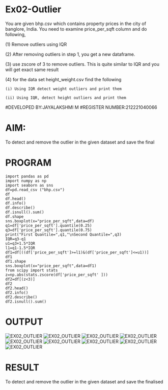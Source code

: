 # Ex02-Outlier

You are given bhp.csv which contains property prices in the city of banglore, India. You need to examine price_per_sqft column and do following,

(1) Remove outliers using IQR 

(2) After removing outliers in step 1, you get a new dataframe.

(3) use zscore of 3 to remove outliers. This is quite similar to IQR and you will get exact same result

(4) for the data set height_weight.csv find the following

    (i) Using IQR detect weight outliers and print them

    (ii) Using IQR, detect height outliers and print them


#DEVELOPED BY:JAYALAKSHMI M
#REGISTER NUMBER:212221040066
# AIM:
To detect and remove the outlier in the given dataset and save the final
# PROGRAM
```
import pandas as pd
import numpy as np
import seaborn as sns
df=pd.read_csv ("bhp.csv")
df
df.head()
df.info()
df.describe()
df.isnull().sum()
df.shape
sns.boxplot(x="price_per_sqft",data=df)
q1=df['price_per_sqft'].quantile(0.25)
q3=df['price_per_sqft'].quantile(0.75)
print("First Quantile=",q1,"\nSecond Quantile=",q3)
IQR=q3-q1
u1=q3+1.5*IQR
l1=q1-1.5*IQR
df1=df[((df['price_per_sqft']>=l1)&(df['price_per_sqft']<=u1))]
df1
df1.shape
sns.boxplot(x="price_per_sqft",data=df1)
from scipy import stats
z=np.abs(stats.zscore(df['price_per_sqft' ]))
df2=df[(z<3)]
df2 
df2.head()
df2.info()
df2.describe()
df2.isnull().sum()
```
# OUTPUT
![EX02_OUTLIER](ex2(1).png)
![EX02_OUTLIER](ex2(2).png)
![EX02_OUTLIER](ex2(3).png)
![EX02_OUTLIER](ex2(4).png)
![EX02_OUTLIER](ex2(5).png)
![EX02_OUTLIER](ex2(6).png)
![EX02_OUTLIER](ex2(7).png)
![EX02_OUTLIER](ex2(8).png)
![EX02_OUTLIER](ex2(9).png)
# RESULT
To detect and remove the outlier in the given dataset and save the finalised